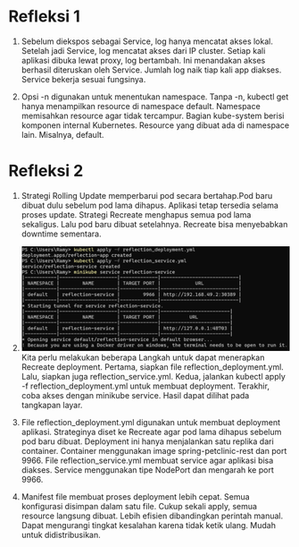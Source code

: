 # Refleksi 1

1. Sebelum diekspos sebagai Service, log hanya mencatat akses lokal. Setelah jadi Service, log mencatat akses dari IP cluster. Setiap kali aplikasi dibuka lewat proxy, log bertambah. Ini menandakan akses berhasil diteruskan oleh Service. Jumlah log naik tiap kali app diakses. Service bekerja sesuai fungsinya.

2. Opsi -n digunakan untuk menentukan namespace. Tanpa -n, kubectl get hanya menampilkan resource di namespace default. Namespace memisahkan resource agar tidak tercampur. Bagian kube-system berisi komponen internal Kubernetes. Resource yang dibuat ada di namespace lain. Misalnya, default.

# Refleksi 2

1. Strategi Rolling Update memperbarui pod secara bertahap.Pod baru dibuat dulu sebelum pod lama dihapus. Aplikasi tetap tersedia selama proses update. Strategi Recreate menghapus semua pod lama sekaligus. Lalu pod baru dibuat setelahnya. Recreate bisa menyebabkan downtime sementara.

2. ![alt text](image.png) Kita perlu melakukan beberapa Langkah untuk dapat menerapkan Recreate deployment. Pertama, siapkan file reflection_deployment.yml. Lalu, siapkan juga reflection_service.yml. Kedua, jalankan kubectl apply -f reflection_deployment.yml untuk membuat deployment. Terakhir, coba akses dengan minikube service. Hasil dapat dilihat pada tangkapan layar.

3. File reflection_deployment.yml digunakan untuk membuat deployment aplikasi. Strateginya diset ke Recreate agar pod lama dihapus sebelum pod baru dibuat. Deployment ini hanya menjalankan satu replika dari container. Container menggunakan image spring-petclinic-rest dan port 9966. File reflection_service.yml membuat service agar aplikasi bisa diakses. Service menggunakan tipe NodePort dan mengarah ke port 9966.

4. Manifest file membuat proses deployment lebih cepat. Semua konfigurasi disimpan dalam satu file. Cukup sekali apply, semua resource langsung dibuat. Lebih efisien dibandingkan perintah manual. Dapat mengurangi tingkat kesalahan karena tidak ketik ulang. Mudah untuk didistribusikan.
